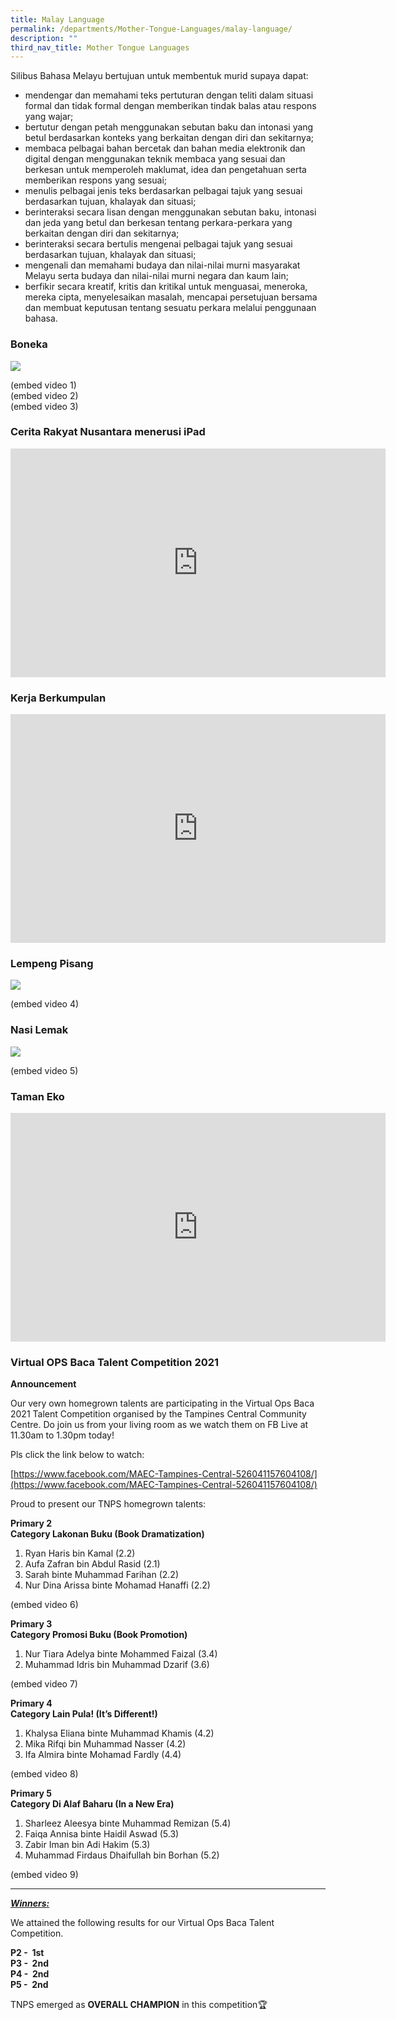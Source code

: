```yaml
---
title: Malay Language
permalink: /departments/Mother-Tongue-Languages/malay-language/
description: ""
third_nav_title: Mother Tongue Languages
---
```

Silibus Bahasa Melayu bertujuan untuk membentuk murid supaya dapat:

*   mendengar dan memahami teks pertuturan dengan teliti dalam situasi formal dan tidak formal dengan memberikan tindak balas atau respons yang wajar;
*   bertutur dengan petah menggunakan sebutan baku dan intonasi yang betul berdasarkan konteks yang berkaitan dengan diri dan sekitarnya;
*   membaca pelbagai bahan bercetak dan bahan media elektronik dan digital dengan menggunakan teknik membaca yang sesuai dan berkesan untuk memperoleh maklumat, idea dan pengetahuan serta memberikan respons yang sesuai;
*   menulis pelbagai jenis teks berdasarkan pelbagai tajuk yang sesuai berdasarkan tujuan, khalayak dan situasi;
*   berinteraksi secara lisan dengan menggunakan sebutan baku, intonasi dan jeda yang betul dan berkesan tentang perkara-perkara yang berkaitan dengan diri dan sekitarnya;
*   berinteraksi secara bertulis mengenai pelbagai tajuk yang sesuai berdasarkan tujuan, khalayak dan situasi;
*   mengenali dan memahami budaya dan nilai-nilai murni masyarakat Melayu serta budaya dan nilai-nilai murni negara dan kaum lain;
*   berfikir secara kreatif, kritis dan kritikal untuk menguasai, meneroka, mereka cipta, menyelesaikan masalah, mencapai persetujuan bersama dan membuat keputusan tentang sesuatu perkara melalui penggunaan bahasa.

### Boneka

![](/images/boneka1.jpeg)

(embed video 1)   
(embed video 2)   
(embed video 3)   

### Cerita Rakyat Nusantara menerusi iPad

<center><iframe allowfullscreen="true" height="366" width="600" frameborder="0" src="https://docs.google.com/presentation/d/e/2PACX-1vRjb7W3LjN5WLGEPEAgCleB_Tz5_b_G1frQaXWSBaGR3otrWtTng_bpRy2li7uwdnFyslxd-U8If-5f/embed?start=true&amp;loop=false&amp;delayms=3000"></iframe></center>


### Kerja Berkumpulan

<center><iframe src="https://docs.google.com/presentation/d/e/2PACX-1vTspGsSyrt5NNnGhI1a6yXUbp5c9xtugB2mRhy0BhiK4MRHuT5Gqg_U1IENlQaVQCfSe_iAV9YsZhVo/embed?start=false&amp;loop=true&amp;delayms=3000" frameborder="0" width="600" height="366" allowfullscreen="true"></iframe></center>

### Lempeng Pisang

![](/images/ml10.jpeg)

(embed video 4)

### Nasi Lemak

![](/images/ml11.jpeg)

(embed video 5)

### Taman Eko


<center><iframe allowfullscreen="true" height="366" width="600" frameborder="0" src="https://docs.google.com/presentation/d/e/2PACX-1vQnCDvXFJxcmlUT8fL1fSuIEguyfKAhuK--77dqVHsDgsWImlA0LD9v0S7JxpQ2KnkadTNyF70mJoDc/embed?start=false&amp;loop=true&amp;delayms=3000"></iframe></center>

### Virtual OPS Baca Talent Competition 2021

**Announcement**  

Our very own homegrown talents are participating in the Virtual Ops Baca 2021 Talent Competition organised by the Tampines Central Community Centre. Do join us from your living room as we watch them on FB Live at 11.30am to 1.30pm today!

  

Pls click the link below to watch:

[https://www.facebook.com/MAEC-Tampines-Central-526041157604108/](https://www.facebook.com/MAEC-Tampines-Central-526041157604108/)

Proud to present our TNPS homegrown talents:

**Primary 2**    
**Category Lakonan Buku (Book Dramatization)**

1. Ryan Haris bin Kamal (2.2) 
2. Aufa Zafran bin Abdul Rasid (2.1)
3. Sarah binte Muhammad Farihan (2.2)
4. Nur Dina Arissa binte Mohamad Hanaffi (2.2)

(embed video 6)

**Primary 3**    
**Category Promosi Buku (Book Promotion)**

1. Nur Tiara Adelya binte Mohammed Faizal (3.4)
2. Muhammad Idris bin Muhammad Dzarif (3.6)

(embed video 7)

**Primary 4**    
**Category Lain Pula! (It’s Different!)**

1. Khalysa Eliana binte Muhammad Khamis (4.2)
2. Mika Rifqi bin Muhammad Nasser (4.2)
3. Ifa Almira binte Mohamad Fardly (4.4)

(embed video 8)

**Primary 5**    
**Category Di Alaf Baharu (In a New Era)**
1. Sharleez Aleesya binte Muhammad Remizan (5.4)
2. Faiqa Annisa binte Haidil Aswad (5.3)
3. Zabir Iman bin Adi Hakim (5.3)
4. Muhammad Firdaus Dhaifullah bin Borhan (5.2)


(embed video 9)

---------

**_<u>Winners:</u>_**

We attained the following results for our Virtual Ops Baca Talent Competition.

  

**P2 -  1st**   
**P3 -  2nd**   
**P4 -  2nd**   
**P5 -  2nd**


TNPS emerged as **OVERALL CHAMPION** in this competition🏆


